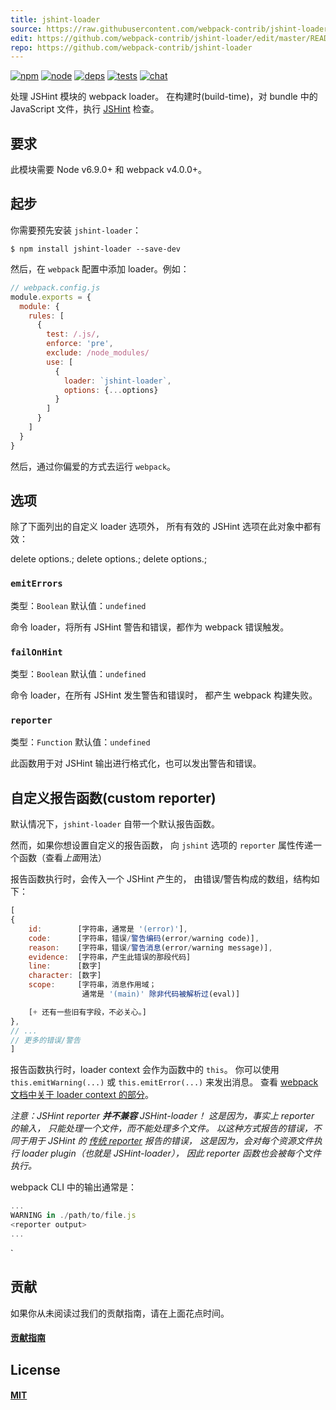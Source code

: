 ```yaml
---
title: jshint-loader
source: https://raw.githubusercontent.com/webpack-contrib/jshint-loader/master/README.md
edit: https://github.com/webpack-contrib/jshint-loader/edit/master/README.md
repo: https://github.com/webpack-contrib/jshint-loader
---
```



[![npm][npm]][npm-url]
[![node][node]][node-url]
[![deps][deps]][deps-url]
[![tests][tests]][tests-url]
[![chat][chat]][chat-url]



处理 JSHint 模块的 webpack loader。
在构建时(build-time)，对 bundle 中的 JavaScript 文件，执行 [JSHint](http://jshint.com/) 检查。

## 要求

此模块需要 Node v6.9.0+ 和 webpack v4.0.0+。

## 起步

你需要预先安装 `jshint-loader`：

```console
$ npm install jshint-loader --save-dev
```

然后，在 `webpack` 配置中添加 loader。例如：

```js
// webpack.config.js
module.exports = {
  module: {
    rules: [
      {
        test: /.js/,
        enforce: 'pre',
        exclude: /node_modules/
        use: [
          {
            loader: `jshint-loader`,
            options: {...options}
          }
        ]
      }
    ]
  }
}
```


然后，通过你偏爱的方式去运行 `webpack`。

## 选项

除了下面列出的自定义 loader 选项外，
所有有效的 JSHint 选项在此对象中都有效：

delete options.;
delete options.;
delete options.;

### `emitErrors`

类型：`Boolean`
默认值：`undefined`

命令 loader，将所有 JSHint 警告和错误，都作为 webpack 错误触发。

### `failOnHint`

类型：`Boolean`
默认值：`undefined`

命令 loader，在所有 JSHint 发生警告和错误时，
都产生 webpack 构建失败。

### `reporter`

类型：`Function`
默认值：`undefined`

此函数用于对 JSHint 输出进行格式化，也可以发出警告和错误。

## 自定义报告函数(custom reporter)

默认情况下，`jshint-loader` 自带一个默认报告函数。

然而，如果你想设置自定义的报告函数，
向 `jshint` 选项的 `reporter` 属性传递一个函数（查看*上面*用法）

报告函数执行时，会传入一个 JSHint 产生的，
由错误/警告构成的数组，结构如下：
```js
[
{
    id:        [字符串，通常是 '(error)'],
    code:      [字符串，错误/警告编码(error/warning code)],
    reason:    [字符串，错误/警告消息(error/warning message)],
    evidence:  [字符串，产生此错误的那段代码]
    line:      [数字]
    character: [数字]
    scope:     [字符串，消息作用域；
                通常是 '(main)' 除非代码被解析过(eval)]

    [+ 还有一些旧有字段，不必关心。]
},
// ...
// 更多的错误/警告
]
```

报告函数执行时，loader context 会作为函数中的 `this`。
你可以使用 `this.emitWarning(...)` 或 `this.emitError(...)` 来发出消息。
查看 [webpack 文档中关于 loader context 的部分](https://webpack.js.org/api/loaders/#the-loader-context)。

_注意：JSHint reporter **并不兼容** JSHint-loader！
这是因为，事实上 reporter 的输入，
只能处理一个文件，而不能处理多个文件。
以这种方式报告的错误，不同于用于 JSHint 的 [传统 reporter](http://www.jshint.com/docs/reporters/) 报告的错误，
这是因为，会对每个资源文件执行 loader plugin（也就是 JSHint-loader），
因此 reporter 函数也会被每个文件执行。_

webpack CLI 中的输出通常是：
```js
...
WARNING in ./path/to/file.js
<reporter output>
...
```
`

## 贡献

如果你从未阅读过我们的贡献指南，请在上面花点时间。

#### [贡献指南](https://raw.githubusercontent.com/webpack-contrib/jshint-loader/master/.github/CONTRIBUTING)

## License

#### [MIT](https://raw.githubusercontent.com/webpack-contrib/jshint-loader/master/LICENSE)

[npm]: https://img.shields.io/npm/v/jshint-loader.svg
[npm-url]: https://npmjs.com/package/jshint-loader

[node]: https://img.shields.io/node/v/jshint-loader.svg
[node-url]: https://nodejs.org

[deps]: https://david-dm.org/webpack-contrib/jshint-loader.svg
[deps-url]: https://david-dm.org/webpack-contrib/jshint-loader

[tests]: 	https://img.shields.io/circleci/project/github/webpack-contrib/jshint-loader.svg
[tests-url]: https://circleci.com/gh/webpack-contrib/jshint-loader

[cover]: https://codecov.io/gh/webpack-contrib/jshint-loader/branch/master/graph/badge.svg
[cover-url]: https://codecov.io/gh/webpack-contrib/jshint-loader

[chat]: https://img.shields.io/badge/gitter-webpack%2Fwebpack-brightgreen.svg
[chat-url]: https://gitter.im/webpack/webpack
